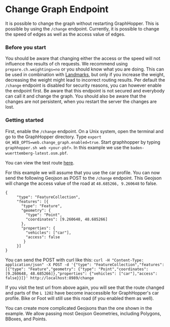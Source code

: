# Change Graph Endpoint

It is possible to change the graph without restarting GraphHopper. This is possible by using the `/change` endpoint.
Currently, it is possible to change the speed of edges as well as the access value of edges.

### Before you start

You should be aware that changing either the access or the speed will not influence the results of ch requests.
We recommend using `prepare.ch.weightings=no` or you should know what you are doing. This can be used in combination
with [Landmarks](landmarks.md), but only if you increase the weight, decreasing the weight might lead to incorrect
routing results. Per default the `/change` endpoint is disabled for security reasons, you can however enable the 
endpoint first. Be aware that this endpoint is not secured and everybody can call it and change the graph. 
You should also be aware that the changes are not persistent, when you restart the server the changes are lost. 

### Getting started

First, enable the `/change` endpoint. On a Unix system, open the terminal and go to the GraphHopper directory.
Type `export GH_WEB_OPTS=web.change_graph.enabled=true`. Start graphhopper by typing `graphhopper.sh web <your-pbf>`.
In this example we use the `baden-wuerttemberg-latest.osm.pbf`.

You can view the test route [here](http://localhost:8989/?point=48.69232%2C9.264393&point=48.683594%2C9.257913).

For this example we will assume that you use the car profile. You can now send the following Geojson as POST to the 
`/change` endpoint. This Geojson will change the access value of the road at `48.685266, 9.260648` to false.

```
{
     "type": "FeatureCollection",
     "features": [{
       "type": "Feature",
       "geometry": {
         "type": "Point",
         "coordinates": [9.260648, 48.685266]
       },
       "properties": {
         "vehicles": ["car"],
         "access": false
        }
     }]
}
```

You can send the POST with curl like this: `curl -H "Content-Type: application/json" -X POST -d '{"type": "FeatureCollection","features": [{"type": "Feature","geometry": {"type": "Point","coordinates": [9.260648, 48.685266]},"properties": {"vehicles": ["car"],"access": false}}]}' http://localhost:8989/change`

If you visit the test url from above again, you will see that the route changed and parts of the `L 1202` have become
inaccessible for GraphHopper's car profile. Bike or Foot will still use this road (if you enabled them as well). 

You can create more complicated Geojsons than the one shown in the example. We allow passing most Geojson Geometries,
including Polygons, BBoxes, and Points.  